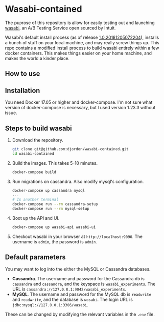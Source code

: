 # Wasabi-contained

The puprose of this repository is allow for easily testing out and launching [wasabi](https://github.com/intuit/wasabi), an A/B Testing Service open sourced by Intuit. 

Wasabi's default install process (as of release [1.0.20181205072204](https://github.com/intuit/wasabi/tree/1.0.20181205072204)), installs a bunch of stuff on your local machine, and may really screw things up. This repo contains a modified install process to build wasabi entirely within a few docker containers. This makes things easier on your home machine, and makes the world a kinder place.


## How to use


Installation
------------

You need Docker 17.05 or higher and docker-compose. I'm not sure what version of docker-compose is necessary, but I used version 1.23.3 without issue.


Steps to build wasabi
---------------------

1. Download the repository.

    ```bash
    git clone git@github.com:djordon/wasabi-contained.git
    cd wasabi-contained
    ```
2. Build the images. This takes 5-10 minutes.

    ```bash
    docker-compose build
    ```
3. Run migrations on cassandra. Also modify mysql's configuration.

    ```bash
    docker-compose up cassandra mysql
    ...
    # In another terminal
    docker-compose run --rm cassandra-setup
    docker-compose run --rm mysql-setup
    ```
4. Boot up the API and UI.

    ```bash
    docker-compose up wasabi-api wasabi-ui
    ```
5. Checkout wasabi in your browser at `http://localhost:9090`. The username is `admin`, the password is `admin`.


Default parameters
------------------

You may want to log into the either the MySQL or Cassandra databases. 
* **Cassandra**. The username and password for the Cassandra db is `cassandra` and `cassandra`, and the keyspace is `wasabi_experiments`. The URL is `cassandra://127.0.0.1:9042/wasabi_experiments`.
* **MySQL**. The username and password for the MySQL db is `readwrite` and `readwrite`, and the database is `wasabi`. The login URL is `jdbc:mysql://127.0.0.1:3306/wasabi`.

These can be changed by modifying the relevant variables in the `.env` file.

